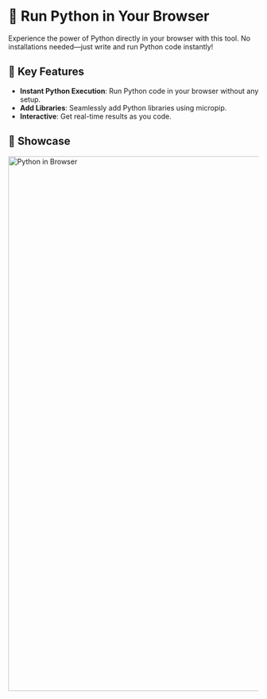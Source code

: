 # 🚀 Run Python in Your Browser

Experience the power of Python directly in your browser with this tool. No installations needed—just write and run Python code instantly!

## 🌟 Key Features

- **Instant Python Execution**: Run Python code in your browser without any setup.
- **Add Libraries**: Seamlessly add Python libraries using micropip.
- **Interactive**: Get real-time results as you code.

## 📸 Showcase

<img width="1076" alt="Python in Browser" src="https://github.com/user-attachments/assets/41826204-bc7b-450a-8454-eb38830aca4c">
